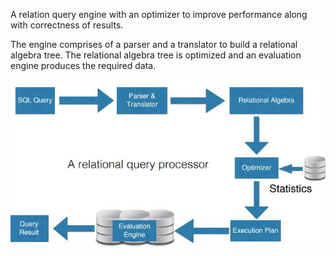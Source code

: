 A relation query engine with an optimizer to improve performance along with correctness of results. 

The engine comprises of a parser and a translator to build a relational algebra tree. The relational algebra tree is optimized and an evaluation engine produces the required data.

![Alt text](/src/overview.jpg?raw=true "Optional Title")
